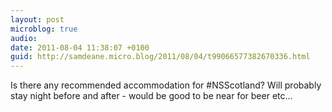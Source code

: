 ```yaml
---
layout: post
microblog: true
audio: 
date: 2011-08-04 11:38:07 +0100
guid: http://samdeane.micro.blog/2011/08/04/t99066577382670336.html
---
```

Is there any recommended accommodation for #NSScotland? Will probably stay night before and after - would be good to be near for beer etc...
